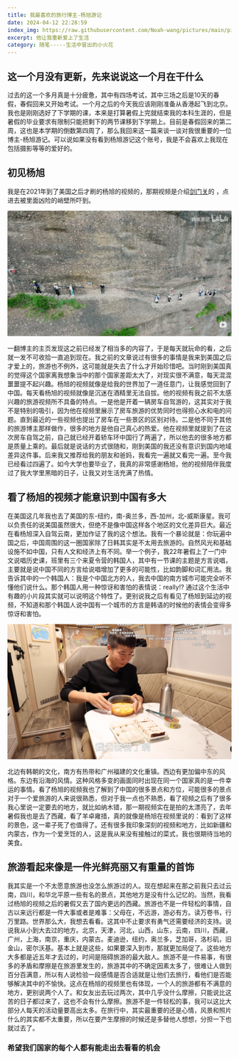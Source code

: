 ```yaml
---
title: 我最喜欢的旅行博主-杨旭游记
date: 2024-04-12 22:28:59
index_img: https://raw.githubusercontent.com/Noah-wang/pictures/main/picture/yangxuyouji.png
excerpt: 他让我重新爱上了生活
category: 随笔-----生活中冒出的小火花
---
```


## 这一个月没有更新，先来说说这一个月在干什么

过去的这一个多月真是十分疲惫，其中有四场考试，其中三场之后是10天的春假，春假回来又开始考试。一个月之后的今天我应该刚刚准备从香港起飞到北京。我也是刚刚选好了下学期的课，本来是打算暑假上完就结束我的本科生涯的，但是暑假的毕业要求有限制只能把剩下的两节课移到下学期上。目前是春假回来的第二周，这也是本学期的倒数第四周了，那么我回来这一篇来谈一谈对我很重要的一位博主-杨旭游记。可以说如果没有看到杨旭游记这个账号，我是不会喜欢上我现在包括摄影等等的爱好的。

## 初见杨旭

我是在2021年到了美国之后才刷的杨旭的视频的，那期视频是介绍[剑门关](https://www.bilibili.com/video/BV19V411x7eR/?spm_id_from=333.337.search-card.all.click&vd_source=b6f36fb9e66c7fc58ac626cfe550303e)的 ，点进去被里面凶险的峭壁所吓到。

![剑门关](https://raw.githubusercontent.com/Noah-wang/pictures/main/picture/jianmenguan.png)

一翻博主的主页发现这之前已经发了相当多的内容了，于是每天就玩命的看，之后就一发不可收拾一直追到现在。我之前的文章说过有很多的事情是我来到美国之后才爱上的，旅游也不例外，这可能就是失去了什么才开始珍惜吧。当时刚到美国真的觉得这个国家离我想象当中的那个国家差距太大了，对现实很不满意，每天混混噩噩提不起兴趣。杨旭的视频就像是给我的世界加了一道任意门，让我感觉回到了中国。每天看杨旭的视频就像是沉迷在酒精里无法自拔。他的视频有我之前不太感兴趣的旅游视频所不具备的特点。一是他是开着一辆房车自驾游的，这其实对于我不是特别的吸引，因为他在视频里展示了房车旅游的优势同时也得担心水和电的问题。直到最近的一些视频也提出了房车在一些景区的区别对待。二是他不同于其他的旅游博主那样做作，很多的地方是他自己真心的热爱。他在视频里就提到了在这次房车自驾之前，自己就已经开着轿车环中国行了两遍了，所以他去的很多地方都是质量上乘的。最后就是说话的方式很随和，刚到美国的我还没有意识到国内地域差异这件事。后来我又推荐给我的朋友和爸妈，我看完一遍就又看完一遍。至今我已经看过四遍了。如今大学也要毕业了，我真的非常感谢杨旭，他的视频陪伴我度过了我大学里黑暗的日子，让我又对生活充满了热情。

## 看了杨旭的视频才能意识到中国有多大

在美国这几年我也去了美国的东-纽约，南-奥兰多，西-加州，北-威斯康星。我可以负责任的说美国虽然很大，但绝不是像中国这样各个地区的文化差异巨大。最近在看杨旭深入自驾云南，更加作证了我的这个想法。我有一个暴论就是：你玩遍中国之后，中国周围的这一圈国家除了日韩其实是不太用去旅游的。自然风光和基础设施不如中国，只有人文和经济上有不同。举一个例子，我22年暑假上了一门中文说唱历史课，班里有三个来夏令营的韩国人，其中有一节课的主题是方言说唱，主要就是说中国不同的方言给说唱增加了更多的可能性，比如韵脚和词汇用法。我告诉其中的一个韩国人：我是个中国北方的人，我去中国的南方城市可能完全听不懂他们说什么。那个韩国人用一种惊讶和害怕的表情说：really!? 通过这个生活中有趣的小片段其实就可以说明这个特性了。更别说我之后有看见了杨旭到延边的视频，不知道和那个韩国人说中国有一个城市的方言是韩语的时候他的表情会变得多惊讶和害怕。

![延边](https://raw.githubusercontent.com/Noah-wang/pictures/main/picture/%E5%BB%B6%E8%BE%B9.png)

北边有韩朝的文化，南方有热带和广州福建的文化重镇。西边有更加偏中东的风格。东边有沿海的风情。这种风格多变的画面同时出现在同一个国家真的是一件幸运的事情。看了杨旭的视频我也了解到了中国的很多景点和方位，可能很多的景点对于一个爱旅游的人来说很熟悉，但对于我一点也不熟悉，看了视频之后有了很多我心里说一定要去的地方，就比如纳木错，那一期视频实在是拍的太漂亮了，去年暑假我也是去了西藏，看了羊卓雍措，真的就像是杨旭在视频里说的：看到了这样的景色，这一辈子死了也值得了。还有很多我印象深刻的视频和地方，比如新疆和内蒙古，作为一个爱烹饪的人，这是我从来没有接触过的菜式，我也很期待当地的美食。

## 旅游看起来像是一件光鲜亮丽又有重量的首饰

我其实是一个不太愿意旅游也没怎么旅游过的人。现在想起来在那之前我只去过云南，四川，和华北平原一些有名的景点，其他地方是没有什么记忆的。当然，我看过杨旭的视频之后的暑假又去了国内更远的西藏。旅游也不是一件轻松的事情，自古以来远行都是一件大事或者是难事：父母在，不远游，游必有方。读万卷书，行万里路。世界那么大，我想去看看。这其中不止要求有勇气还需要经济的支持。说说我从小到大去过的地方。北京，天津，河北，山西，山东，云南，四川，西藏，广州，上海，南京，重庆，内蒙古。麦迪逊，纽约，奥兰多，芝加哥，洛杉矶，旧金山，密尔沃基。基本上就是这些，如果要深入到市，那就更加局促了。这些地方大多都是近五年才去过的，时间是阻碍旅游的最大敌人。旅游不是一件易事，有很多的矛盾和摩擦是在旅游里发生的，旅游其中的不确定因素太多了，很难让人做到百分百满意，所以有人说检验一段感情是否合适就是让他们去旅行，看他们是否能够解决其中的不愉快。这点在杨旭的视频里也有体现，一个人的旅游都有不满意的地方，更别说两个人了。和女友出去玩过两次，其中几乎没什么摩擦，只能说比这苦的日子都过来了，这也不会有什么摩擦。旅游不是一件轻松的事，我可以这比大部分人每天的活动量要高出太多。在旅行中，其实最重要的还是心情，风景和照片什么的其实都不太重要，所以在要产生摩擦的时候还是多替他人想想，分担一下也就过去了。

### 希望我们国家的每个人都有能走出去看看的机会

